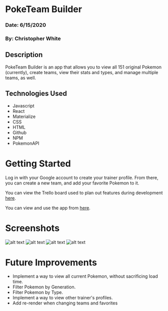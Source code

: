 # PokeTeam Builder

### Date: 6/15/2020

### By: Christopher White

## Description

PokeTeam Builder is an app that allows you to view all 151 original Pokemon (currently), create teams, view their stats and types, and manage multiple teams, as well.

## Technologies Used

- Javascript
- React
- Materialize
- CSS
- HTML
- Github
- NPM
- PokemonAPI

# Getting Started

Log in with your Google account to create your trainer profile. From there, you can create a new team, and add your favorite Pokemon to it.

You can view the Trello board used to plan out features during development [here](https://trello.com/b/544RN8KZ/poketeam).

You can view and use the app from [here](https://evening-everglades-80830.herokuapp.com/).

# Screenshots

![alt text](https://i.gyazo.com/978ff8a105e93302b97d0afb69d5fd60.png "Logo Title Text 1")
![alt text](https://i.gyazo.com/81a93fba316a4c14e5806539bab0f8a9.png "Logo Title Text 1")
![alt text](https://i.gyazo.com/4e2ac9ed8fbc5e2534556a03a7eeb165.png "Logo Title Text 1")
![alt text](https://i.gyazo.com/59b3bb64e761f1b3bd54bebf50471d11.png "Logo Title Text 1")

# Future Improvements

- Implement a way to view all current Pokemon, without sacrificing load time.
- Filter Pokemon by Generation.
- Filter Pokemon by Type.
- Implement a way to view other trainer's profiles.
- Add re-render when changing teams and favorites
